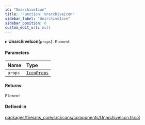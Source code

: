 ```yaml
---
id: "UnarchiveIcon"
title: "Function: UnarchiveIcon"
sidebar_label: "UnarchiveIcon"
sidebar_position: 0
custom_edit_url: null
---
```


▸ **UnarchiveIcon**(`props`): `Element`

#### Parameters

| Name | Type |
| :------ | :------ |
| `props` | [`IconProps`](../types/IconProps.md) |

#### Returns

`Element`

#### Defined in

[packages/firecms_core/src/icons/components/UnarchiveIcon.tsx:3](https://github.com/FireCMSco/firecms/blob/d45f3739/packages/firecms_core/src/icons/components/UnarchiveIcon.tsx#L3)
